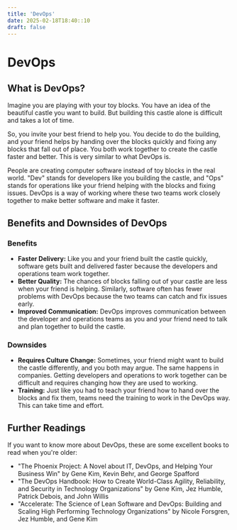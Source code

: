 ```yaml
---
title: 'DevOps'
date: 2025-02-18T18:40::10
draft: false
---
```


# DevOps

## What is DevOps?

Imagine you are playing with your toy blocks. You have an idea of the beautiful castle you want to build. But building this castle alone is difficult and takes a lot of time.

So, you invite your best friend to help you. You decide to do the building, and your friend helps by handing over the blocks quickly and fixing any blocks that fall out of place. You both work together to create the castle faster and better. This is very similar to what DevOps is.

People are creating computer software instead of toy blocks in the real world. "Dev" stands for developers like you building the castle, and "Ops" stands for operations like your friend helping with the blocks and fixing issues. DevOps is a way of working where these two teams work closely together to make better software and make it faster.

## Benefits and Downsides of DevOps

### Benefits

- **Faster Delivery:** Like you and your friend built the castle quickly, software gets built and delivered faster because the developers and operations team work together.
- **Better Quality:** The chances of blocks falling out of your castle are less when your friend is helping. Similarly, software often has fewer problems with DevOps because the two teams can catch and fix issues early.
- **Improved Communication:** DevOps improves communication between the developer and operations teams as you and your friend need to talk and plan together to build the castle.

### Downsides

- **Requires Culture Change:** Sometimes, your friend might want to build the castle differently, and you both may argue. The same happens in companies. Getting developers and operations to work together can be difficult and requires changing how they are used to working.
- **Training:** Just like you had to teach your friend how to hand over the blocks and fix them, teams need the training to work in the DevOps way. This can take time and effort.

## Further Readings

If you want to know more about DevOps, these are some excellent books to read when you're older:

- "The Phoenix Project: A Novel about IT, DevOps, and Helping Your Business Win" by Gene Kim, Kevin Behr, and George Spafford
- "The DevOps Handbook: How to Create World-Class Agility, Reliability, and Security in Technology Organizations" by Gene Kim, Jez Humble, Patrick Debois, and John Willis
- "Accelerate: The Science of Lean Software and DevOps: Building and Scaling High Performing Technology Organizations" by Nicole Forsgren, Jez Humble, and Gene Kim
